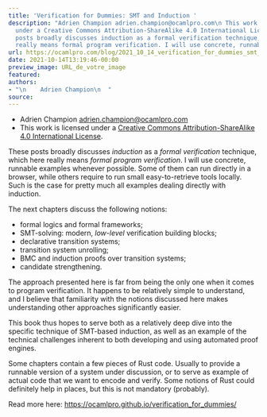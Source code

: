 ```yaml
---
title: 'Verification for Dummies: SMT and Induction '
description: "Adrien Champion adrien.champion@ocamlpro.com\n This work is licensed
  under a Creative Commons Attribution-ShareAlike 4.0 International License. These
  posts broadly discusses induction as a formal verification technique, which here
  really means formal program verification. I will use concrete, runnabl..."
url: https://ocamlpro.com/blog/2021_10_14_verification_for_dummies_smt_and_induction
date: 2021-10-14T13:19:46-00:00
preview_image: URL_de_votre_image
featured:
authors:
- "\n    Adrien Champion\n  "
source:
---
```


<ul>
<li>Adrien Champion <a href="mailto:adrien.champion@ocamlpro.com">adrien.champion@ocamlpro.com</a>
</li>
<li><a href="http://creativecommons.org/licenses/by-sa/4.0/"></a> This work is licensed under a <a href="http://creativecommons.org/licenses/by-sa/4.0/">Creative Commons Attribution-ShareAlike 4.0 International License</a>.
</li>
</ul>
<p>These posts broadly discusses <em>induction</em> as a <em>formal verification</em> technique, which here really means <em>formal program verification</em>. I will use concrete, runnable examples whenever possible. Some of them can run directly in a browser, while others require to run small easy-to-retrieve tools locally. Such is the case for pretty much all examples dealing directly with induction.</p>
<p>The next chapters discuss the following notions:</p>
<ul>
<li>formal logics and formal frameworks;
</li>
<li>SMT-solving: modern, <em>low-level</em> verification building blocks;
</li>
<li>declarative transition systems;
</li>
<li>transition system unrolling;
</li>
<li>BMC and induction proofs over transition systems;
</li>
<li>candidate strengthening.
</li>
</ul>
<p>The approach presented here is far from being the only one when it comes to program verification. It happens to be relatively simple to
understand, and I believe that familiarity with the notions discussed here makes understanding other approaches significantly easier.</p>
<p>This book thus hopes to serve both as a relatively deep dive into the specific technique of SMT-based induction, as well as an example of the technical challenges inherent to both developing and using automated proof engines.</p>
<p>Some chapters contain a few pieces of Rust code. Usually to provide a runnable version of a system under discussion, or to serve as example of actual code that we want to encode and verify. Some notions of Rust could definitely help in places, but this is not mandatory (probably).</p>
<p>Read more here: <a href="https://github.com/rust-lang/this-week-in-rust/pull/2479"></a><a href="https://ocamlpro.github.io/verification_for_dummies/">https://ocamlpro.github.io/verification_for_dummies/</a></p>

